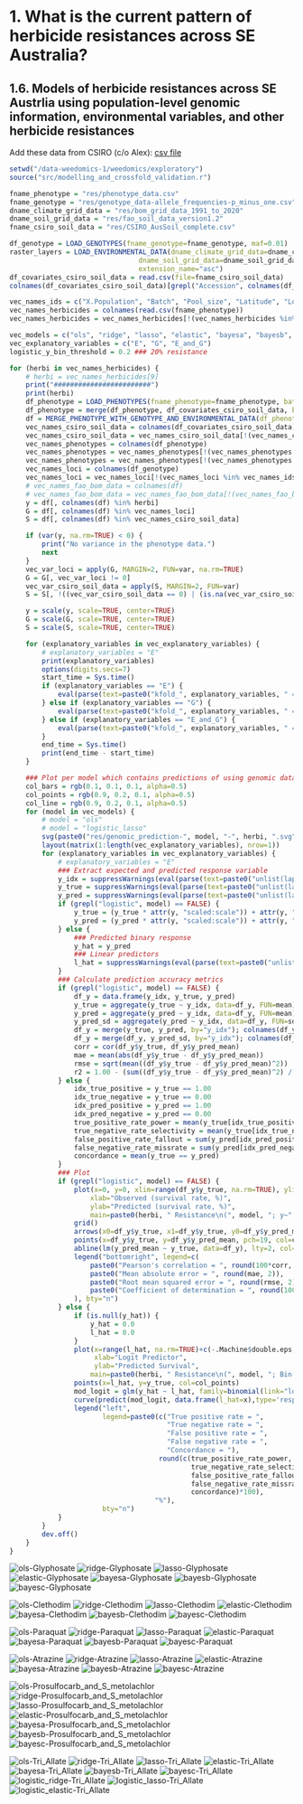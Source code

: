 # 1. What is the current pattern of herbicide resistances across SE Australia?

## 1.6. Models of herbicide resistances across SE Austrlia using population-level genomic information, environmental variables, and other herbicide resistances

Add these data from CSIRO (c/o Alex): [csv file](https://urldefense.com/v3/__https://drive.google.com/file/d/1RDxAuoXQZynMORNE2kRP_ZqHkWx1FuW4/view?usp=drive_link__;!!C5rN6bSF!EW1RdWcKYKRux59Bb7iOcZFy6tcDY7A5eX9aNZsdb1sGhy_ACkbt8TvfAgDGqldsbFJIl4y-NOBX5svFGLNcdxOytNbQJto_WFOeesgEtPsMrYp6$)

```R
setwd("/data-weedomics-1/weedomics/exploratory")
source("src/modelling_and_crossfold_validation.r")

fname_phenotype = "res/phenotype_data.csv"
fname_genotype = "res/genotype_data-allele_frequencies-p_minus_one.csv"
dname_climate_grid_data = "res/bom_grid_data_1991_to_2020"
dname_soil_grid_data = "res/fao_soil_data_version1.2"
fname_csiro_soil_data = "res/CSIRO_AusSoil_complete.csv"

df_genotype = LOAD_GENOTYPES(fname_genotype=fname_genotype, maf=0.01)
raster_layers = LOAD_ENVIRONMENTAL_DATA(dname_climate_grid_data=dname_climate_grid_data,
                                dname_soil_grid_data=dname_soil_grid_data,
                                extension_name="asc")
df_covariates_csiro_soil_data = read.csv(file=fname_csiro_soil_data)
colnames(df_covariates_csiro_soil_data)[grepl("Accession", colnames(df_covariates_csiro_soil_data))] = "X.Population"

vec_names_ids = c("X.Population", "Batch", "Pool_size", "Latitude", "Longitude", "long", "lat")
vec_names_herbicides = colnames(read.csv(fname_phenotype))
vec_names_herbicides = vec_names_herbicides[!(vec_names_herbicides %in% vec_names_ids)]

vec_models = c("ols", "ridge", "lasso", "elastic", "bayesa", "bayesb", "bayesc", "logistic_ridge", "logistic_lasso", "logistic_elastic")
vec_explanatory_variables = c("E", "G", "E_and_G")
logistic_y_bin_threshold = 0.2 ### 20% resistance

for (herbi in vec_names_herbicides) {
    # herbi = vec_names_herbicides[9]
    print("########################")
    print(herbi)
    df_phenotype = LOAD_PHENOTYPES(fname_phenotype=fname_phenotype, batch="all", phenotype_names=herbi)
    df_phenotype = merge(df_phenotype, df_covariates_csiro_soil_data, by="X.Population")
    df = MERGE_PHENOTYPE_WITH_GENOTYPE_AND_ENVIRONMENTAL_DATA(df_phenotype=df_phenotype, df_genotype=df_genotype, raster_layers=raster_layers)
    vec_names_csiro_soil_data = colnames(df_covariates_csiro_soil_data)
    vec_names_csiro_soil_data = vec_names_csiro_soil_data[!(vec_names_csiro_soil_data %in% vec_names_ids)]
    vec_names_phenotypes = colnames(df_phenotype)
    vec_names_phenotypes = vec_names_phenotypes[!(vec_names_phenotypes %in% vec_names_ids)]
    vec_names_phenotypes = vec_names_phenotypes[!(vec_names_phenotypes %in% vec_names_csiro_soil_data)]
    vec_names_loci = colnames(df_genotype)
    vec_names_loci = vec_names_loci[!(vec_names_loci %in% vec_names_ids)]
    # vec_names_fao_bom_data = colnames(df)
    # vec_names_fao_bom_data = vec_names_fao_bom_data[!(vec_names_fao_bom_data %in% c(vec_names_ids, vec_names_csiro_soil_data, vec_names_phenotypes, vec_names_loci))]
    y = df[, colnames(df) %in% herbi]
    G = df[, colnames(df) %in% vec_names_loci]
    S = df[, colnames(df) %in% vec_names_csiro_soil_data]

    if (var(y, na.rm=TRUE) < 0) {
        print("No variance in the phenotype data.")
        next
    }
    vec_var_loci = apply(G, MARGIN=2, FUN=var, na.rm=TRUE)
    G = G[, vec_var_loci != 0]
    vec_var_csiro_soil_data = apply(S, MARGIN=2, FUN=var)
    S = S[, !((vec_var_csiro_soil_data == 0) | (is.na(vec_var_csiro_soil_data)))]

    y = scale(y, scale=TRUE, center=TRUE)
    G = scale(G, scale=TRUE, center=TRUE)
    S = scale(S, scale=TRUE, center=TRUE)

    for (explanatory_variables in vec_explanatory_variables) {
        # explanatory_variables = "E"
        print(explanatory_variables)
        options(digits.secs=7)
        start_time = Sys.time()
        if (explanatory_variables == "E") {
            eval(parse(text=paste0("kfold_", explanatory_variables, " = KFOLD_CV(x=S, y=y, r=10, k=10, vec_models=vec_models, logistic_y_bin_threshold=logistic_y_bin_threshold)")))
        } else if (explanatory_variables == "G") {
            eval(parse(text=paste0("kfold_", explanatory_variables, " = KFOLD_CV(x=G, y=y, r=10, k=10, vec_models=vec_models, logistic_y_bin_threshold=logistic_y_bin_threshold)")))
        } else if (explanatory_variables == "E_and_G") {
            eval(parse(text=paste0("kfold_", explanatory_variables, " = KFOLD_CV(x=cbind(S, G), y=y, r=10, k=10, vec_models=vec_models, logistic_y_bin_threshold=logistic_y_bin_threshold)")))
        }
        end_time = Sys.time()
        print(end_time - start_time)
    }

    ### Plot per model which contains predictions of using genomic data only, and genomic data with CSIRO soil data
    col_bars = rgb(0.1, 0.1, 0.1, alpha=0.5)
    col_points = rgb(0.9, 0.2, 0.1, alpha=0.5)
    col_line = rgb(0.9, 0.2, 0.1, alpha=0.5)
    for (model in vec_models) {
        # model = "ols"
        # model = "logistic_lasso"
        svg(paste0("res/genomic_prediction-", model, "-", herbi, ".svg"), width=15.75, height=5.25)
        layout(matrix(1:length(vec_explanatory_variables), nrow=1))
        for (explanatory_variables in vec_explanatory_variables) {
            # explanatory_variables = "E"
            ### Extract expected and predicted response variable
            y_idx = suppressWarnings(eval(parse(text=paste0("unlist(lapply(kfold_", explanatory_variables, "$", model, ", FUN=function(x){lapply(x, FUN=function(y){if(!is.na(y)){y$idx_test}})}))"))))
            y_true = suppressWarnings(eval(parse(text=paste0("unlist(lapply(kfold_", explanatory_variables, "$", model, ", FUN=function(x){lapply(x, FUN=function(y){if(!is.na(y)){y$y_test}})}))"))))
            y_pred = suppressWarnings(eval(parse(text=paste0("unlist(lapply(kfold_", explanatory_variables, "$", model, ", FUN=function(x){lapply(x, FUN=function(y){if(!is.na(y)){y$y_hat}})}))"))))
            if (grepl("logistic", model) == FALSE) {
                y_true = (y_true * attr(y, "scaled:scale")) + attr(y, "scaled:center")
                y_pred = (y_pred * attr(y, "scaled:scale")) + attr(y, "scaled:center")
            } else {
                ### Predicted binary response
                y_hat = y_pred 
                ### Linear predictors
                l_hat = suppressWarnings(eval(parse(text=paste0("unlist(lapply(kfold_", explanatory_variables, "$", model, ", FUN=function(x){lapply(x, FUN=function(y){if(!is.na(y)){y$l_hat}})}))"))))
            }
            ### Calculate prediction accuracy metrics
            if (grepl("logistic", model) == FALSE) {
                df_y = data.frame(y_idx, y_true, y_pred)
                y_true = aggregate(y_true ~ y_idx, data=df_y, FUN=mean)
                y_pred = aggregate(y_pred ~ y_idx, data=df_y, FUN=mean)
                y_pred_sd = aggregate(y_pred ~ y_idx, data=df_y, FUN=sd)
                df_y = merge(y_true, y_pred, by="y_idx"); colnames(df_y) = c("y_idx", "y_true", "y_pred_mean")
                df_y = merge(df_y, y_pred_sd, by="y_idx"); colnames(df_y) = c("y_idx", "y_true", "y_pred_mean", "y_pred_sd")
                corr = cor(df_y$y_true, df_y$y_pred_mean)
                mae = mean(abs(df_y$y_true - df_y$y_pred_mean))
                rmse = sqrt(mean((df_y$y_true - df_y$y_pred_mean)^2))
                r2 = 1.00 - (sum((df_y$y_true - df_y$y_pred_mean)^2) / sum((df_y$y_true - mean(df_y$y_true))^2))
            } else {
                idx_true_positive = y_true == 1.00
                idx_true_negative = y_true == 0.00
                idx_pred_positive = y_pred == 1.00
                idx_pred_negative = y_pred == 0.00
                true_positive_rate_power = mean(y_true[idx_true_positive] == y_pred[idx_true_positive])
                true_negative_rate_selectivity = mean(y_true[idx_true_negative] == y_pred[idx_true_negative])
                false_positive_rate_fallout = sum(y_pred[idx_pred_positive] != y_pred[idx_pred_positive]) / sum(idx_true_negative)
                false_negative_rate_missrate = sum(y_pred[idx_pred_negative] != y_pred[idx_pred_negative]) / sum(idx_true_positive)
                concordance = mean(y_true == y_pred)
            }
            ### Plot
            if (grepl("logistic", model) == FALSE) {
                plot(x=0, y=0, xlim=range(df_y$y_true, na.rm=TRUE), ylim=range(c(df_y$y_pred_mean-df_y$y_pred_sd, df_y$y_pred_mean+df_y$y_pred_sd)), type="n", 
                    xlab="Observed (survival rate, %)", 
                    ylab="Predicted (survival rate, %)", 
                    main=paste0(herbi, " Resistance\n(", model, "; y~", explanatory_variables, ")"))
                grid()
                arrows(x0=df_y$y_true, x1=df_y$y_true, y0=df_y$y_pred_mean-df_y$y_pred_sd, y1=df_y$y_pred_mean+df_y$y_pred_sd, code=3, col=col_bars, angle=90, length=0.0, lty=1)
                points(x=df_y$y_true, y=df_y$y_pred_mean, pch=19, col=col_points)
                abline(lm(y_pred_mean ~ y_true, data=df_y), lty=2, col=col_line)
                legend("bottomright", legend=c(
                    paste0("Pearson's correlation = ", round(100*corr, 2), "%"),
                    paste0("Mean absolute error = ", round(mae, 2)),
                    paste0("Root mean squared error = ", round(rmse, 2)),
                    paste0("Coefficient of determination = ", round(100*r2, 2), "%")
                ), bty="n")
            } else {
                if (is.null(y_hat)) {
                    y_hat = 0.0
                    l_hat = 0.0
                }
                plot(x=range(l_hat, na.rm=TRUE)+c(-.Machine$double.eps, .Machine$double.eps), y=c(0,1), type="n", 
                     xlab="Logit Predictor",
                     ylab="Predicted Survival", 
                    main=paste0(herbi, " Resistance\n(", model, "; Bin(y; ", round(logistic_y_bin_threshold, 2), ")~", explanatory_variables, ")"))
                points(x=l_hat, y=y_true, col=col_points)
                mod_logit = glm(y_hat ~ l_hat, family=binomial(link="logit"))
                curve(predict(mod_logit, data.frame(l_hat=x),type='resp'), add=TRUE, lty=2, col=col_line)
                legend("left", 
                       legend=paste0(c("True positive rate = ",
                                       "True negative rate = ",
                                       "False positive rate = ",
                                       "False negative rate = ",
                                       "Concordance = "), 
                                     round(c(true_positive_rate_power,
                                             true_negative_rate_selectivity,
                                             false_positive_rate_fallout,
                                             false_negative_rate_missrate,
                                             concordance)*100), 
                                    "%"), 
                       bty="n")
            }
        }
        dev.off()
    }
}
```

![ols-Glyphosate](../res/genomic_prediction-ols-Glyphosate.svg)
![ridge-Glyphosate](../res/genomic_prediction-ridge-Glyphosate.svg)
![lasso-Glyphosate](../res/genomic_prediction-lasso-Glyphosate.svg)
![elastic-Glyphosate](../res/genomic_prediction-elastic-Glyphosate.svg)
![bayesa-Glyphosate](../res/genomic_prediction-bayesa-Glyphosate.svg)
![bayesb-Glyphosate](../res/genomic_prediction-bayesb-Glyphosate.svg)
![bayesc-Glyphosate](../res/genomic_prediction-bayesc-Glyphosate.svg)

![ols-Clethodim](../res/genomic_prediction-ols-Clethodim.svg)
![ridge-Clethodim](../res/genomic_prediction-ridge-Clethodim.svg)
![lasso-Clethodim](../res/genomic_prediction-lasso-Clethodim.svg)
![elastic-Clethodim](../res/genomic_prediction-elastic-Clethodim.svg)
![bayesa-Clethodim](../res/genomic_prediction-bayesa-Clethodim.svg)
![bayesb-Clethodim](../res/genomic_prediction-bayesb-Clethodim.svg)
![bayesc-Clethodim](../res/genomic_prediction-bayesc-Clethodim.svg)

![ols-Paraquat](../res/genomic_prediction-ols-Paraquat.svg)
![ridge-Paraquat](../res/genomic_prediction-ridge-Paraquat.svg)
![lasso-Paraquat](../res/genomic_prediction-lasso-Paraquat.svg)
![elastic-Paraquat](../res/genomic_prediction-elastic-Paraquat.svg)
![bayesa-Paraquat](../res/genomic_prediction-bayesa-Paraquat.svg)
![bayesb-Paraquat](../res/genomic_prediction-bayesb-Paraquat.svg)
![bayesc-Paraquat](../res/genomic_prediction-bayesc-Paraquat.svg)

![ols-Atrazine](../res/genomic_prediction-ols-Atrazine.svg)
![ridge-Atrazine](../res/genomic_prediction-ridge-Atrazine.svg)
![lasso-Atrazine](../res/genomic_prediction-lasso-Atrazine.svg)
![elastic-Atrazine](../res/genomic_prediction-elastic-Atrazine.svg)
![bayesa-Atrazine](../res/genomic_prediction-bayesa-Atrazine.svg)
![bayesb-Atrazine](../res/genomic_prediction-bayesb-Atrazine.svg)
![bayesc-Atrazine](../res/genomic_prediction-bayesc-Atrazine.svg)

![ols-Prosulfocarb_and_S_metolachlor](../res/genomic_prediction-ols-Prosulfocarb_and_S_metolachlor.svg)
![ridge-Prosulfocarb_and_S_metolachlor](../res/genomic_prediction-ridge-Prosulfocarb_and_S_metolachlor.svg)
![lasso-Prosulfocarb_and_S_metolachlor](../res/genomic_prediction-lasso-Prosulfocarb_and_S_metolachlor.svg)
![elastic-Prosulfocarb_and_S_metolachlor](../res/genomic_prediction-elastic-Prosulfocarb_and_S_metolachlor.svg)
![bayesa-Prosulfocarb_and_S_metolachlor](../res/genomic_prediction-bayesa-Prosulfocarb_and_S_metolachlor.svg)
![bayesb-Prosulfocarb_and_S_metolachlor](../res/genomic_prediction-bayesb-Prosulfocarb_and_S_metolachlor.svg)
![bayesc-Prosulfocarb_and_S_metolachlor](../res/genomic_prediction-bayesc-Prosulfocarb_and_S_metolachlor.svg)

![ols-Tri_Allate](../res/genomic_prediction-ols-Tri_Allate.svg)
![ridge-Tri_Allate](../res/genomic_prediction-ridge-Tri_Allate.svg)
![lasso-Tri_Allate](../res/genomic_prediction-lasso-Tri_Allate.svg)
![elastic-Tri_Allate](../res/genomic_prediction-elastic-Tri_Allate.svg)
![bayesa-Tri_Allate](../res/genomic_prediction-bayesa-Tri_Allate.svg)
![bayesb-Tri_Allate](../res/genomic_prediction-bayesb-Tri_Allate.svg)
![bayesc-Tri_Allate](../res/genomic_prediction-bayesc-Tri_Allate.svg)
![logistic_ridge-Tri_Allate](../res/genomic_prediction-logistic_ridge-Tri_Allate.svg)
![logistic_lasso-Tri_Allate](../res/genomic_prediction-logistic_lasso-Tri_Allate.svg)
![logistic_elastic-Tri_Allate](../res/genomic_prediction-logistic_elastic-Tri_Allate.svg)
